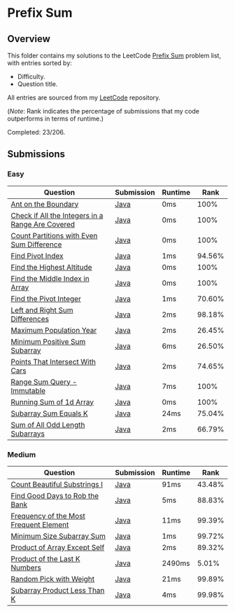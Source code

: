 # Prefix Sum

## Overview
This folder contains my solutions to the LeetCode [Prefix Sum](https://leetcode.com/problem-list/prefix-sum/) problem list,
with entries sorted by:
- Difficulty.
- Question title.

All entries are sourced from my [LeetCode](https://github.com/shumarb/leetcode) repository.

(*Note*: Rank indicates the percentage of submissions that my code outperforms in terms of runtime.)

Completed: 23/206.

## Submissions
### Easy
| Question                                                                                                                                        | Submission                                                                                                     | Runtime | Rank   |
|-------------------------------------------------------------------------------------------------------------------------------------------------|----------------------------------------------------------------------------------------------------------------|---------|--------|
| [Ant on the Boundary](https://leetcode.com/problems/ant-on-the-boundary/description/)                                                           | [Java](https://github.com/shumarb/leetcode/blob/main/submissions/AntOnTheBoundary.java)                        | 0ms     | 100%   |
| [Check if All the Integers in a Range Are Covered](https://leetcode.com/problems/check-if-all-the-integers-in-a-range-are-covered/description/) | [Java](https://github.com/shumarb/leetcode/blob/main/submissions/CheckIfAllTheIntegersInARangeAreCovered.java) | 0ms     | 100%   |
| [Count Partitions with Even Sum Difference](https://leetcode.com/problems/count-partitions-with-even-sum-difference/description/)               | [Java](https://github.com/shumarb/leetcode/blob/main/submissions/CountPartitionsWithEvenSumDifference.java)    | 0ms     | 100%   |
| [Find Pivot Index](https://leetcode.com/problems/find-pivot-index/description/)                                                                 | [Java](https://github.com/shumarb/leetcode/blob/main/submissions/FindPivotIndex.java)                          | 1ms     | 94.56% |
| [Find the Highest Altitude](https://leetcode.com/problems/find-the-highest-altitude/description/)                                               | [Java](https://github.com/shumarb/leetcode/blob/main/submissions/FindTheHighestAltitude.java)                  | 0ms     | 100%   |
| [Find the Middle Index in Array](https://leetcode.com/problems/find-the-middle-index-in-array/description/)                                     | [Java](https://github.com/shumarb/leetcode/blob/main/submissions/FindTheMiddleIndexInArray.java)               | 0ms     | 100%   |
| [Find the Pivot Integer](https://leetcode.com/problems/find-the-pivot-integer/description/)                                                     | [Java](https://github.com/shumarb/leetcode/blob/main/submissions/FindThePivotInteger.java)                     | 1ms     | 70.60% |
| [Left and Right Sum Differences](https://leetcode.com/problems/left-and-right-sum-differences/description/)                                     | [Java](https://github.com/shumarb/leetcode/blob/main/submissions/LeftAndRightSumDifferences.java)              | 2ms     | 98.18% |
| [Maximum Population Year](https://leetcode.com/problems/maximum-population-year/description/)                                                   | [Java](https://github.com/shumarb/leetcode/blob/main/submissions/MaximumPopulationYear.java)                   | 2ms     | 26.45% |
| [Minimum Positive Sum Subarray](https://leetcode.com/problems/minimum-positive-sum-subarray/description/)                                       | [Java](https://github.com/shumarb/leetcode/blob/main/submissions/MinimumPositiveSumSubarray.java)              | 6ms     | 26.50% |
| [Points That Intersect With Cars](https://leetcode.com/problems/points-that-intersect-with-cars/description/)                                   | [Java](https://github.com/shumarb/leetcode/blob/main/submissions/PointsThatIntersectWithCars.java)             | 2ms     | 74.65% |
| [Range Sum Query - Immutable](https://leetcode.com/problems/range-sum-query-immutable/description/)                                             | [Java](https://github.com/shumarb/leetcode/blob/main/submissions/NumArray.java)                                | 7ms     | 100%   |
| [Running Sum of 1d Array](https://leetcode.com/problems/running-sum-of-1d-array/description/)                                                   | [Java](https://github.com/shumarb/leetcode/blob/main/submissions/RunningSumOf1DArray.java)                     | 0ms     | 100%   |
| [Subarray Sum Equals K](https://leetcode.com/problems/subarray-sum-equals-k/description/)                                                       | [Java](https://github.com/shumarb/leetcode/blob/main/submissions/SubarraySumEqualsK.java)                      | 24ms    | 75.04% |
| [Sum of All Odd Length Subarrays](https://leetcode.com/problems/sum-of-all-odd-length-subarrays/description/)                                   | [Java](https://github.com/shumarb/leetcode/blob/main/submissions/SumOfAllOddLengthSubarrays.java)              | 2ms     | 66.79% |

### Medium
| Question                                                                                                                    | Submission                                                                                               | Runtime | Rank   |
|-----------------------------------------------------------------------------------------------------------------------------|----------------------------------------------------------------------------------------------------------|---------|--------|
| [Count Beautiful Substrings I](https://leetcode.com/problems/count-beautiful-substrings-i/description/)                     | [Java](https://github.com/shumarb/leetcode/blob/main/submissions/CountBeautifulSubstringsOne.java)       | 91ms    | 43.48% |
| [Find Good Days to Rob the Bank](https://leetcode.com/problems/find-good-days-to-rob-the-bank/description/)                 | [Java](https://github.com/shumarb/leetcode/blob/main/submissions/FindGoodDaysToRobTheBank.java)          | 5ms     | 88.83% |
| [Frequency of the Most Frequent Element](https://leetcode.com/problems/frequency-of-the-most-frequent-element/description/) | [Java](https://github.com/shumarb/leetcode/blob/main/submissions/FrequencyOfTheMostFrequentElement.java) | 11ms    | 99.39% |
| [Minimum Size Subarray Sum](https://leetcode.com/problems/minimum-size-subarray-sum/description/)                           | [Java](https://github.com/shumarb/leetcode/blob/main/submissions/MinimumSizeSubarraySum.java)            | 1ms     | 99.72% |
| [Product of Array Except Self](https://leetcode.com/problems/product-of-array-except-self/description/)                     | [Java](https://github.com/shumarb/leetcode/blob/main/submissions/ProductOfArrayExceptSelf.java)          | 2ms     | 89.32% |
| [Product of the Last K Numbers](https://leetcode.com/problems/product-of-the-last-k-numbers/description/)                   | [Java](https://github.com/shumarb/leetcode/blob/main/submissions/ProductOfNumbers.java)                  | 2490ms  | 5.01%  |
| [Random Pick with Weight](https://leetcode.com/problems/random-pick-with-weight/description/)                               | [Java](https://github.com/shumarb/leetcode/blob/main/submissions/RandomPickWithWeight.java)              | 21ms    | 99.89% |
| [Subarray Product Less Than K](https://leetcode.com/problems/subarray-product-less-than-k/description/)                     | [Java](https://github.com/shumarb/leetcode/blob/main/submissions/SubarrayProductLessThanK.java)          | 4ms     | 99.98% |
